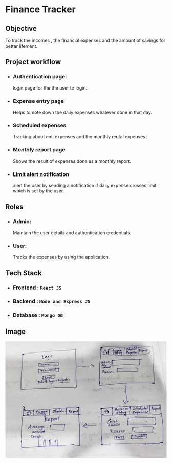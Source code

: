 # **Finance Tracker**

## Objective
To track the incomes , the financial expenses and the amount of savings for better lifement.

## Project workflow
- ### Authentication page:
  login page for the the user to login.

- ### Expense entry page
  Helps to note down the daily expenses whatever done in that day.

- ### Scheduled expenses
  Tracking about emi expenses and the monthly rental expenses.

- ### Monthly report page
  Shows the result of expenses done as a monthly report.

- ### Limit alert notification
  alert the user by sending a notification if daily expense crosses limit which is set by the user.

## Roles
- ### Admin:
  Maintain the user details and authentication credentials.

- ### User:
  Tracks the expenses by using the application.

## Tech Stack
- ### Frontend : `React JS`
- ### Backend  : `Node and Express JS`
- ### Database : `Mongo DB`

## Image
<img src="Fiance Tracker.jpg">
